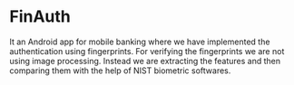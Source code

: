 # FinAuth
It an Android app for mobile banking where we have implemented the authentication using fingerprints. For verifying the fingerprints we are not using image processing. Instead we are extracting the features and then comparing them with the help of NIST biometric softwares.
